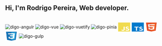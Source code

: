 ## Hi, I'm Rodrigo Pereira, Web developer.
<!-- <div align="center">
  <a href="https://github.com/digobls">
  <img height="180em" src="https://github-readme-stats.vercel.app/api?username=Dtwop&show_icons=true&theme=dark&include_all_commits=true&count_private=true"/>
  <img height="180em" src="https://github-readme-stats.vercel.app/api/top-langs/?username=Dtwop&layout=compact&langs_count=7&theme=dark"/>
</div> -->
<div style="display: inline_block"><br>
  <img align="center" alt="digo-angulr" height="30" width="40" src="https://cdn.jsdelivr.net/gh/devicons/devicon/icons/angularjs/angularjs-original.svg">
  <img align="center" alt="digo-vue" height="30" width="40" src="https://cdn.jsdelivr.net/gh/devicons/devicon/icons/vuejs/vuejs-original.svg">
  <img align="center" alt="digo-vuetify" height="30" width="40" src="https://cdn.jsdelivr.net/gh/devicons/devicon/icons/vuetify/vuetify-original.svg">
  <img align="center" alt="digo-pinia" height="30" width="40" src="https://i.pinimg.com/originals/7a/f4/0c/7af40ce0eb6b5d89e2545f1d2b004e79.png">
  <img align="center" alt="digo-js" height="30" width="40" src="https://raw.githubusercontent.com/devicons/devicon/master/icons/javascript/javascript-plain.svg">
  <img align="center" alt="digo-ts" height="30" width="40" src="https://raw.githubusercontent.com/devicons/devicon/master/icons/typescript/typescript-plain.svg">
  <img align="center" alt="digo-html" height="30" width="40" src="https://raw.githubusercontent.com/devicons/devicon/master/icons/html5/html5-original.svg">
  <img align="center" alt="digo-css" height="30" width="40" src="https://raw.githubusercontent.com/devicons/devicon/master/icons/css3/css3-original.svg">
  <img align="center" alt="digo-gulp" height="30" width="40" src="https://cdn.jsdelivr.net/gh/devicons/devicon/icons/gulp/gulp-plain.svg">
<!--   <img align="center" alt="digo-android" height="30" width="40" src="https://cdn.jsdelivr.net/gh/devicons/devicon/icons/android/android-original.svg"> -->
<!--   <img align="center" alt="digo-kotlin" height="30" width="40" src="https://cdn.jsdelivr.net/gh/devicons/devicon/icons/kotlin/kotlin-plain-wordmark.svg"> -->
<!--   <img align="right" alt="Rafa-pic" height="150" style="border-radius:50px;" src="https://media.discordapp.net/attachments/639956127056134178/890373478988013628/Publicacoes_Instagram_1_1.png?width=676&height=676"> -->
</div>
  
  ##
 
<!-- <div> 

 
  ![Snake animation](https://github.com/digobls/digobls/blob/output/github-contribution-grid-snake.svg)
 
</div> -->
